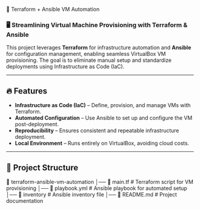 🚀 Terraform + Ansible VM Automation  

### 🖥️ Streamlining Virtual Machine Provisioning with Terraform & Ansible  

This project leverages **Terraform** for infrastructure automation and **Ansible** for configuration management, enabling seamless VirtualBox VM provisioning. The goal is to eliminate manual setup and standardize deployments using Infrastructure as Code (IaC).  

---

## 🔥 Features  
- **Infrastructure as Code (IaC)** – Define, provision, and manage VMs with Terraform.  
- **Automated Configuration** – Use Ansible to set up and configure the VM post-deployment.  
- **Reproducibility** – Ensures consistent and repeatable infrastructure deployment.  
- **Local Environment** – Runs entirely on VirtualBox, avoiding cloud costs.  

---

## 📂 Project Structure  
📂 terraform-ansible-vm-automation │── 📜 main.tf # Terraform script for VM provisioning │── 📜 playbook.yml # Ansible playbook for automated setup │── 📜 inventory # Ansible inventory file │── 📜 README.md # Project documentation



